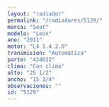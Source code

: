 ```yaml
---
layout: "radiador"
permalink: "/radiadores/5129/"
marca: "Seat"
modelo: "Leon"
ano: "2011"
motor: "L4 1.4 2.0"
transmision: "Automática"
parte: "434022"
clima: "Con clima"
alto: "25 1/2"
ancho: "15 3/4"
observaciones: ""
id: "5129"
---
```



